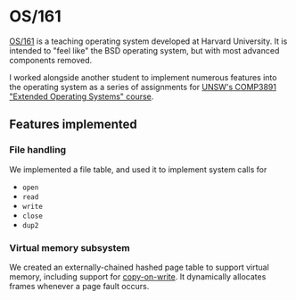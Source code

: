 # OS/161

[OS/161](http://os161.org/) is a teaching operating system developed at Harvard
University. It is intended to "feel like" the BSD operating system, but with
most advanced components removed.

I worked alongside another student to implement numerous features into the
operating system as a series of assignments for
[UNSW's COMP3891 "Extended Operating Systems" course](https://www.handbook.unsw.edu.au/undergraduate/courses/2022/COMP3891).

## Features implemented

### File handling

We implemented a file table, and used it to implement system calls for

* `open`
* `read`
* `write`
* `close`
* `dup2`

### Virtual memory subsystem

We created an externally-chained hashed page table to support virtual memory,
including support for [copy-on-write](https://en.wikipedia.org/wiki/Copy-on-write).
It dynamically allocates frames whenever a page fault occurs.
